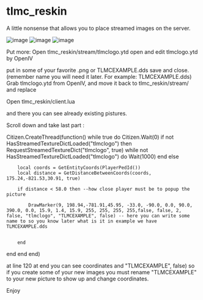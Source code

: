 # tlmc_reskin
A little nonsense that allows you to place streamed images on the server.

![image](https://media.discordapp.net/attachments/808033995312201819/894345581336592455/unknown.png?width=1340&height=754)
![image](https://media.discordapp.net/attachments/808033995312201819/894345371663355934/unknown.png?width=1340&height=754)
![image](https://media.discordapp.net/attachments/808033995312201819/894344534216024125/unknown.png?width=1340&height=754)


Put more:
Open tlmc_reskin/stream/tlmclogo.ytd open and edit tlmclogo.ytd by OpenIV

put in some of your favorite .png or TLMCEXAMPLE.dds save and close. (remember name you will need it later. For example: TLMCEXAMPLE.dds)
Grab tlmclogo.ytd from OpenIV, and move it back to tlmc_reskin/stream/ and replace

Open tlmc_reskin/client.lua

and there you can see already existing pistures.

Scroll down and take last part :

Citizen.CreateThread(function()
    while true do
        Citizen.Wait(0)
		if not HasStreamedTextureDictLoaded("tlmclogo") then
				RequestStreamedTextureDict("tlmclogo", true)
				while not HasStreamedTextureDictLoaded("tlmclogo") do
					Wait(1000)
				end
			else

		local coords = GetEntityCoords(PlayerPedId())
		local distance = GetDistanceBetweenCoords(coords, 175.24,-821.53,30.91, true)
		
		if distance < 58.0 then --how close player must be to popup the picture

			DrawMarker(9, 198.94,-781.91,45.95, -33.0, -90.0, 0.0, 90.0, 390.0, 0.0, 15.9, 1.4, 15.9, 255, 255, 255, 255,false, false, 2, false, "tlmclogo", "TLMCEXAMPLE", false) -- here you can write some name to so you know later what is it in example we have TLMCEXAMPLE.dds


		end
end
    end
end)


at line 120 at end you can see coordinates and "TLMCEXAMPLE", false) so if you create some of your new images you must rename "TLMCEXAMPLE" to your new picture to show up and change coordinates.

Enjoy


